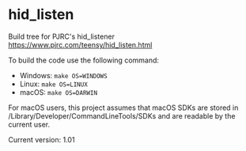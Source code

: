 # hid_listen
Build tree for PJRC's hid_listener https://www.pjrc.com/teensy/hid_listen.html

To build the code use the following command:
- Windows: `make OS=WINDOWS`
- Linux: `make OS=LINUX`
- macOS: `make OS=DARWIN`

For macOS users, this project assumes that macOS SDKs are stored in /Library/Developer/CommandLineTools/SDKs and are readable by the current user.

Current version: 1.01
